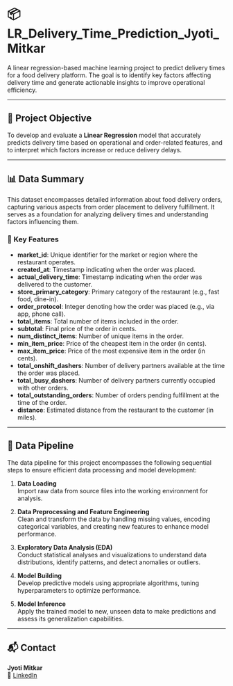 # 📦 LR_Delivery_Time_Prediction_Jyoti_Mitkar

A linear regression-based machine learning project to predict delivery times for a food delivery platform. The goal is to identify key factors affecting delivery time and generate actionable insights to improve operational efficiency.

---

## 🧠 Project Objective

To develop and evaluate a **Linear Regression** model that accurately predicts delivery time based on operational and order-related features, and to interpret which factors increase or reduce delivery delays.

---

## 📊 Data Summary

This dataset encompasses detailed information about food delivery orders, capturing various aspects from order placement to delivery fulfillment. It serves as a foundation for analyzing delivery times and understanding factors influencing them.

### 🔑 Key Features

- **market_id**: Unique identifier for the market or region where the restaurant operates.  
- **created_at**: Timestamp indicating when the order was placed.  
- **actual_delivery_time**: Timestamp indicating when the order was delivered to the customer.  
- **store_primary_category**: Primary category of the restaurant (e.g., fast food, dine-in).  
- **order_protocol**: Integer denoting how the order was placed (e.g., via app, phone call).  
- **total_items**: Total number of items included in the order.  
- **subtotal**: Final price of the order in cents.  
- **num_distinct_items**: Number of unique items in the order.  
- **min_item_price**: Price of the cheapest item in the order (in cents).  
- **max_item_price**: Price of the most expensive item in the order (in cents).  
- **total_onshift_dashers**: Number of delivery partners available at the time the order was placed.  
- **total_busy_dashers**: Number of delivery partners currently occupied with other orders.  
- **total_outstanding_orders**: Number of orders pending fulfillment at the time of the order.  
- **distance**: Estimated distance from the restaurant to the customer (in miles).  

---

## 🔄 Data Pipeline

The data pipeline for this project encompasses the following sequential steps to ensure efficient data processing and model development:

1. **Data Loading**  
   Import raw data from source files into the working environment for analysis.

2. **Data Preprocessing and Feature Engineering**  
   Clean and transform the data by handling missing values, encoding categorical variables, and creating new features to enhance model performance.

3. **Exploratory Data Analysis (EDA)**  
   Conduct statistical analyses and visualizations to understand data distributions, identify patterns, and detect anomalies or outliers.

4. **Model Building**  
   Develop predictive models using appropriate algorithms, tuning hyperparameters to optimize performance.

5. **Model Inference**  
   Apply the trained model to new, unseen data to make predictions and assess its generalization capabilities.

---

## 📬 Contact

**Jyoti Mitkar**  
📧 [LinkedIn](https://www.linkedin.com/in/jyoti-patil-9808067a/) <!-- Replace '#' with your actual LinkedIn profile URL -->
